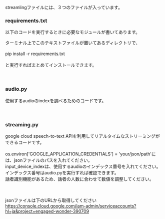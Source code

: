 streamlingファイルには、３つのファイルが入っています。

<h3>requirements.txt</h3>
以下のコードを実行するときに必要なモジュールが書いてあります。

ターミナル上でこのテキストファイルが置いてあるディレクトリで、<br><br>
pip install -r requirements.txt<br><br>
と実行すればまとめてインストールできます。<br><br><br>

<h3>audio.py</h3>
使用するaudioのindexを調べるためのコードです。<br><br><br>

<h3>streaming.py</h3>
google cloud speech-to-text APIを利用してリアルタイムなストリーミングができるコードです。<br><br>
os.environ['GOOGLE_APPLICATION_CREDENTIALS'] = 'your/json/path'には、jsonファイルのパスを入れてください。<br>
input_device_indexは、使用するaudioのインデックス番号を入れてください。インデックス番号はaudio.pyを実行すれば確認できます。<br>
話者識別機能があるため、話者の人数に合わせて数値を調整してください。<br><br><br>


jsonファイルは下のURLから取得してください<br>
https://console.cloud.google.com/iam-admin/serviceaccounts?hl=ja&project=engaged-wonder-390709
